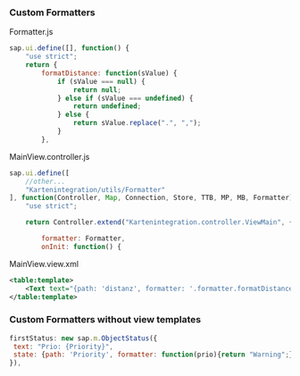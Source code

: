 ### Custom Formatters
Formatter.js
```javascript
sap.ui.define([], function() {
	"use strict";
	return {
		formatDistance: function(sValue) {
			if (sValue === null) {
				return null;
			} else if (sValue === undefined) {
				return undefined;
			} else {
				return sValue.replace(".", ",");
			}
		},
```
MainView.controller.js
```javascript
sap.ui.define([
	//other...
	"Kartenintegration/utils/Formatter"
], function(Controller, Map, Connection, Store, TTB, MP, MB, Formatter) {
	"use strict";

	return Controller.extend("Kartenintegration.controller.ViewMain", {

		formatter: Formatter,
		onInit: function() {
```
MainView.view.xml
```xml
<table:template>
	<Text text="{path: 'distanz', formatter: '.formatter.formatDistance'}" wrapping="false"/>
</table:template>
```
### Custom Formatters without view templates

```javascript
firstStatus: new sap.m.ObjectStatus({
 text: "Prio: {Priority}",
 state: {path: 'Priority', formatter: function(prio){return "Warning";}}
}),
```
